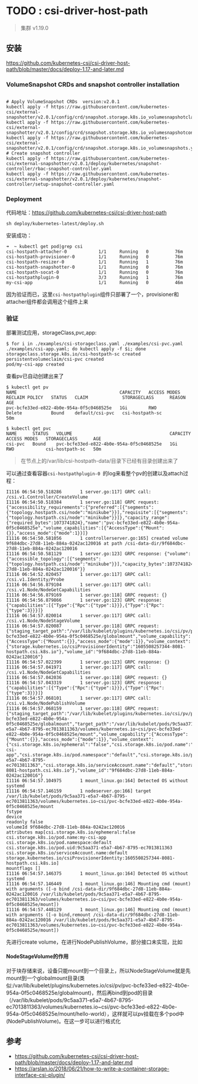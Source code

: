 # TODO : csi-driver-host-path 

> 集群 v1.19.0

## 安装

https://github.com/kubernetes-csi/csi-driver-host-path/blob/master/docs/deploy-1.17-and-later.md



### VolumeSnapshot CRDs and snapshot controller installation

```shell

# Apply VolumeSnapshot CRDs  version:v2.0.1
kubectl apply -f https://raw.githubusercontent.com/kubernetes-csi/external-snapshotter/v2.0.1/config/crd/snapshot.storage.k8s.io_volumesnapshotclasses.yaml
kubectl apply -f https://raw.githubusercontent.com/kubernetes-csi/external-snapshotter/v2.0.1/config/crd/snapshot.storage.k8s.io_volumesnapshotcontents.yaml
kubectl apply -f https://raw.githubusercontent.com/kubernetes-csi/external-snapshotter/v2.0.1/config/crd/snapshot.storage.k8s.io_volumesnapshots.yaml
# Create snapshot controller
kubectl apply -f https://raw.githubusercontent.com/kubernetes-csi/external-snapshotter/v2.0.1/deploy/kubernetes/snapshot-controller/rbac-snapshot-controller.yaml
kubectl apply -f https://raw.githubusercontent.com/kubernetes-csi/external-snapshotter/v2.0.1/deploy/kubernetes/snapshot-controller/setup-snapshot-controller.yaml
```

### Deployment

代码地址：https://github.com/kubernetes-csi/csi-driver-host-path

```shell
sh deploy/kubernetes-latest/deploy.sh
```

安装成功：

```shell
➜  ~ kubectl get pod|grep csi
csi-hostpath-attacher-0            1/1     Running   0          76m
csi-hostpath-provisioner-0         1/1     Running   0          76m
csi-hostpath-resizer-0             1/1     Running   1          76m
csi-hostpath-snapshotter-0         1/1     Running   0          76m
csi-hostpath-socat-0               1/1     Running   0          76m
csi-hostpathplugin-0               3/3     Running   1          76m
my-csi-app                         1/1     Running   0          46m
```

因为验证而已，这里`csi-hostpathplugin`组件只部署了一个，provisioner和attacher组件都会调用这个组件上来

### 验证

部署测试应用，storageClass,pvc,app:

```shell
$ for i in ./examples/csi-storageclass.yaml ./examples/csi-pvc.yaml ./examples/csi-app.yaml; do kubectl apply -f $i; done
storageclass.storage.k8s.io/csi-hostpath-sc created
persistentvolumeclaim/csi-pvc created
pod/my-csi-app created

```

查看pv已自动创建出来了

```shell
$ kubectl get pv
NAME                                       CAPACITY   ACCESS MODES   RECLAIM POLICY   STATUS   CLAIM             STORAGECLASS      REASON   AGE
pvc-bcfe33ed-e822-4b0e-954a-0f5c0468525e   1Gi        RWO            Delete           Bound    default/csi-pvc   csi-hostpath-sc            50m

$ kubectl get pvc
NAME      STATUS   VOLUME                                     CAPACITY   ACCESS MODES   STORAGECLASS      AGE
csi-pvc   Bound    pvc-bcfe33ed-e822-4b0e-954a-0f5c0468525e   1Gi        RWO            csi-hostpath-sc   50m
```

> 在节点上的/var/lib/csi-hostpath-data/目录下已经有目录创建出来了



可以通过查看容器`csi-hostpathplugin-0 `的log来看整个pv的创建以及attach过程：

```shell
I1116 06:54:50.518286       1 server.go:117] GRPC call: /csi.v1.Controller/CreateVolume
I1116 06:54:50.518384       1 server.go:118] GRPC request: {"accessibility_requirements":{"preferred":[{"segments":{"topology.hostpath.csi/node":"minikube"}}],"requisite":[{"segments":{"topology.hostpath.csi/node":"minikube"}}]},"capacity_range":{"required_bytes":1073741824},"name":"pvc-bcfe33ed-e822-4b0e-954a-0f5c0468525e","volume_capabilities":[{"AccessType":{"Mount":{}},"access_mode":{"mode":1}}]}
I1116 06:54:50.581056       1 controllerserver.go:165] created volume 9f684dbc-27d8-11eb-884a-0242ac120016 at path /csi-data-dir/9f684dbc-27d8-11eb-884a-0242ac120016
I1116 06:54:50.581129       1 server.go:123] GRPC response: {"volume":{"accessible_topology":[{"segments":{"topology.hostpath.csi/node":"minikube"}}],"capacity_bytes":1073741824,"volume_id":"9f684dbc-27d8-11eb-884a-0242ac120016"}}
I1116 06:54:52.020457       1 server.go:117] GRPC call: /csi.v1.Identity/Probe
I1116 06:54:56.879104       1 server.go:117] GRPC call: /csi.v1.Node/NodeGetCapabilities
I1116 06:54:56.879169       1 server.go:118] GRPC request: {}
I1116 06:54:56.879866       1 server.go:123] GRPC response: {"capabilities":[{"Type":{"Rpc":{"type":1}}},{"Type":{"Rpc":{"type":3}}}]}
I1116 06:54:57.020014       1 server.go:117] GRPC call: /csi.v1.Node/NodeStageVolume
I1116 06:54:57.020087       1 server.go:118] GRPC request: {"staging_target_path":"/var/lib/kubelet/plugins/kubernetes.io/csi/pv/pvc-bcfe33ed-e822-4b0e-954a-0f5c0468525e/globalmount","volume_capability":{"AccessType":{"Mount":{}},"access_mode":{"mode":1}},"volume_context":{"storage.kubernetes.io/csiProvisionerIdentity":"1605508257344-8081-hostpath.csi.k8s.io"},"volume_id":"9f684dbc-27d8-11eb-884a-0242ac120016"}
I1116 06:54:57.022399       1 server.go:123] GRPC response: {}
I1116 06:54:57.041971       1 server.go:117] GRPC call: /csi.v1.Node/NodeGetCapabilities
I1116 06:54:57.042036       1 server.go:118] GRPC request: {}
I1116 06:54:57.043319       1 server.go:123] GRPC response: {"capabilities":[{"Type":{"Rpc":{"type":1}}},{"Type":{"Rpc":{"type":3}}}]}
I1116 06:54:57.068101       1 server.go:117] GRPC call: /csi.v1.Node/NodePublishVolume
I1116 06:54:57.068159       1 server.go:118] GRPC request: {"staging_target_path":"/var/lib/kubelet/plugins/kubernetes.io/csi/pv/pvc-bcfe33ed-e822-4b0e-954a-0f5c0468525e/globalmount","target_path":"/var/lib/kubelet/pods/9c5aa371-e5a7-4b67-8795-ec7013811363/volumes/kubernetes.io~csi/pvc-bcfe33ed-e822-4b0e-954a-0f5c0468525e/mount","volume_capability":{"AccessType":{"Mount":{}},"access_mode":{"mode":1}},"volume_context":{"csi.storage.k8s.io/ephemeral":"false","csi.storage.k8s.io/pod.name":"my-csi-app","csi.storage.k8s.io/pod.namespace":"default","csi.storage.k8s.io/pod.uid":"9c5aa371-e5a7-4b67-8795-ec7013811363","csi.storage.k8s.io/serviceAccount.name":"default","storage.kubernetes.io/csiProvisionerIdentity":"1605508257344-8081-hostpath.csi.k8s.io"},"volume_id":"9f684dbc-27d8-11eb-884a-0242ac120016"}
I1116 06:54:57.104975       1 mount_linux.go:164] Detected OS without systemd
I1116 06:54:57.146159       1 nodeserver.go:166] target /var/lib/kubelet/pods/9c5aa371-e5a7-4b67-8795-ec7013811363/volumes/kubernetes.io~csi/pvc-bcfe33ed-e822-4b0e-954a-0f5c0468525e/mount
fstype
device
readonly false
volumeId 9f684dbc-27d8-11eb-884a-0242ac120016
attributes map[csi.storage.k8s.io/ephemeral:false csi.storage.k8s.io/pod.name:my-csi-app csi.storage.k8s.io/pod.namespace:default csi.storage.k8s.io/pod.uid:9c5aa371-e5a7-4b67-8795-ec7013811363 csi.storage.k8s.io/serviceAccount.name:default storage.kubernetes.io/csiProvisionerIdentity:1605508257344-8081-hostpath.csi.k8s.io]
mountflags []
I1116 06:54:57.146375       1 mount_linux.go:164] Detected OS without systemd
I1116 06:54:57.146449       1 mount_linux.go:146] Mounting cmd (mount) with arguments ([-o bind /csi-data-dir/9f684dbc-27d8-11eb-884a-0242ac120016 /var/lib/kubelet/pods/9c5aa371-e5a7-4b67-8795-ec7013811363/volumes/kubernetes.io~csi/pvc-bcfe33ed-e822-4b0e-954a-0f5c0468525e/mount])
I1116 06:54:57.448129       1 mount_linux.go:146] Mounting cmd (mount) with arguments ([-o bind,remount /csi-data-dir/9f684dbc-27d8-11eb-884a-0242ac120016 /var/lib/kubelet/pods/9c5aa371-e5a7-4b67-8795-ec7013811363/volumes/kubernetes.io~csi/pvc-bcfe33ed-e822-4b0e-954a-0f5c0468525e/mount])
```

先进行create volume，在进行NodePublishVolume，部分接口未实现，比如

#### NodeStageVolume的作用

对于块存储来说，设备只能mount到一个目录上，所以NodeStageVolume就是先mount到一个globalmount目录(类似:/var/lib/kubelet/plugins/kubernetes.io/csi/pv/pvc-bcfe33ed-e822-4b0e-954a-0f5c0468525e/globalmount)，然后再bind到pod的目录（/var/lib/kubelet/pods/9c5aa371-e5a7-4b67-8795-ec7013811363/volumes/kubernetes.io~csi/pvc-bcfe33ed-e822-4b0e-954a-0f5c0468525e/mount/hello-world），这样就可以pv挂载在多个pod中(NodePublishVolume)。在这一步可以进行格式化



## 参考

- https://github.com/kubernetes-csi/csi-driver-host-path/blob/master/docs/deploy-1.17-and-later.md
- https://arslan.io/2018/06/21/how-to-write-a-container-storage-interface-csi-plugin/